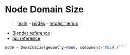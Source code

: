 # Node Domain Size

> [main](../structure.md) - [nodes](nodes.md) - [nodes menus](nodes_menus.md)

- [Blender reference](https://docs.blender.org/manual/en/latest/modeling/geometry_nodes/attribute/domain_size.html)
 - [api reference]({node.blender_python_ref})

```python
node = DomainSize(geometry=None, component='MESH')```
